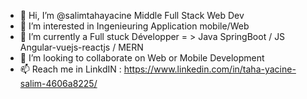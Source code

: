 - 👋 Hi, I’m @salimtahayacine Middle  Full Stack Web Dev
- 👀 I’m interested in  Ingenieuring Application mobile/Web
- 🌱 I’m currently a Full stuck Développer = > Java SpringBoot / JS Angular-vuejs-reactjs / MERN
- 💞️ I’m looking to collaborate on Web or Mobile Development
- 📫 Reach me in LinkdIN : https://www.linkedin.com/in/taha-yacine-salim-4606a8225/

<!---
salimtahayacine/salimtahayacine is a ✨ special ✨ repository because its `README.md` (this file) appears on your GitHub profile.
You can click the Preview link to take a look at your changes.
--->
